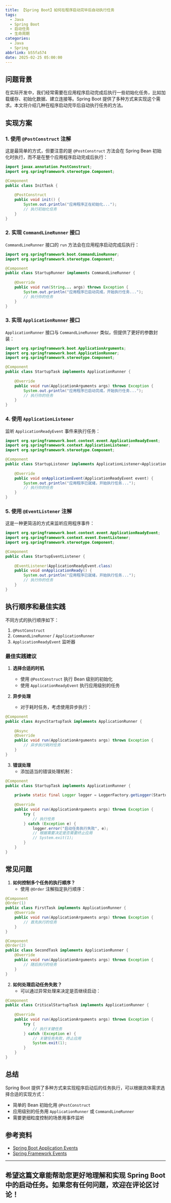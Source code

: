 ```yaml
---
title: 【Spring Boot】如何在程序启动完毕后自动执行任务
tags:
  - Java
  - Spring Boot
  - 启动任务
  - 生命周期
categories:
  - Java
  - Spring
abbrlink: b55fa574
date: 2025-02-25 05:00:00
---
```


## 问题背景

在实际开发中，我们经常需要在应用程序启动完成后执行一些初始化任务，比如加载缓存、初始化数据、建立连接等。Spring Boot 提供了多种方式来实现这个需求。本文将介绍几种在程序启动完毕后自动执行任务的方法。

## 实现方案

### 1. 使用 `@PostConstruct` 注解

这是最简单的方式，但要注意的是 `@PostConstruct` 方法会在 Spring Bean 初始化时执行，而不是在整个应用程序启动完成后执行：

```java
import javax.annotation.PostConstruct;
import org.springframework.stereotype.Component;

@Component
public class InitTask {
    
    @PostConstruct
    public void init() {
        System.out.println("应用程序正在初始化...");
        // 执行初始化任务
    }
}
```

### 2. 实现 `CommandLineRunner` 接口

`CommandLineRunner` 接口的 `run` 方法会在应用程序启动完成后执行：

```java
import org.springframework.boot.CommandLineRunner;
import org.springframework.stereotype.Component;

@Component
public class StartupRunner implements CommandLineRunner {
    
    @Override
    public void run(String... args) throws Exception {
        System.out.println("应用程序已启动完成，开始执行任务...");
        // 执行你的任务
    }
}
```

### 3. 实现 `ApplicationRunner` 接口

`ApplicationRunner` 接口与 `CommandLineRunner` 类似，但提供了更好的参数封装：

```java
import org.springframework.boot.ApplicationArguments;
import org.springframework.boot.ApplicationRunner;
import org.springframework.stereotype.Component;

@Component
public class StartupTask implements ApplicationRunner {
    
    @Override
    public void run(ApplicationArguments args) throws Exception {
        System.out.println("应用程序已启动完成，开始执行任务...");
        // 执行你的任务
    }
}
```

### 4. 使用 `ApplicationListener`

监听 `ApplicationReadyEvent` 事件来执行任务：

```java
import org.springframework.boot.context.event.ApplicationReadyEvent;
import org.springframework.context.ApplicationListener;
import org.springframework.stereotype.Component;

@Component
public class StartupListener implements ApplicationListener<ApplicationReadyEvent> {
    
    @Override
    public void onApplicationEvent(ApplicationReadyEvent event) {
        System.out.println("应用程序已就绪，开始执行任务...");
        // 执行你的任务
    }
}
```

### 5. 使用 `@EventListener` 注解

这是一种更简洁的方式来监听应用程序事件：

```java
import org.springframework.boot.context.event.ApplicationReadyEvent;
import org.springframework.context.event.EventListener;
import org.springframework.stereotype.Component;

@Component
public class StartupEventListener {
    
    @EventListener(ApplicationReadyEvent.class)
    public void onApplicationReady() {
        System.out.println("应用程序已就绪，开始执行任务...");
        // 执行你的任务
    }
}
```

## 执行顺序和最佳实践

不同方式的执行顺序如下：
1. `@PostConstruct`
2. `CommandLineRunner` / `ApplicationRunner`
3. `ApplicationReadyEvent` 监听器

### 最佳实践建议

1. **选择合适的时机**
   - 使用 `@PostConstruct` 执行 Bean 级别的初始化
   - 使用 `ApplicationReadyEvent` 执行应用级别的任务

2. **异步处理**
   - 对于耗时任务，考虑使用异步执行：

```java
@Component
public class AsyncStartupTask implements ApplicationRunner {
    
    @Async
    @Override
    public void run(ApplicationArguments args) throws Exception {
        // 异步执行耗时任务
    }
}
```

3. **错误处理**
   - 添加适当的错误处理机制：

```java
@Component
public class StartupTask implements ApplicationRunner {
    
    private static final Logger logger = LoggerFactory.getLogger(StartupTask.class);
    
    @Override
    public void run(ApplicationArguments args) throws Exception {
        try {
            // 执行任务
        } catch (Exception e) {
            logger.error("启动任务执行失败", e);
            // 根据需要决定是否需要终止应用
            // System.exit(1);
        }
    }
}
```

## 常见问题

1. **如何控制多个任务的执行顺序？**
   - 使用 `@Order` 注解指定执行顺序：

```java
@Component
@Order(1)
public class FirstTask implements ApplicationRunner {
    @Override
    public void run(ApplicationArguments args) throws Exception {
        // 首先执行的任务
    }
}

@Component
@Order(2)
public class SecondTask implements ApplicationRunner {
    @Override
    public void run(ApplicationArguments args) throws Exception {
        // 随后执行的任务
    }
}
```

2. **如何处理启动任务失败？**
   - 可以通过异常处理来决定是否继续启动：

```java
@Component
public class CriticalStartupTask implements ApplicationRunner {
    
    @Override
    public void run(ApplicationArguments args) throws Exception {
        try {
            // 执行关键任务
        } catch (Exception e) {
            // 关键任务失败，终止应用
            System.exit(1);
        }
    }
}
```

## 总结

Spring Boot 提供了多种方式来实现程序启动后的任务执行，可以根据具体需求选择合适的实现方式：
- 简单的 Bean 初始化用 `@PostConstruct`
- 应用级别的任务用 `ApplicationRunner` 或 `CommandLineRunner`
- 需要更细粒度控制的场景用事件监听

## 参考资料

- [Spring Boot Application Events](https://docs.spring.io/spring-boot/docs/current/reference/html/spring-boot-features.html#boot-features-application-events-and-listeners)
- [Spring Framework Events](https://docs.spring.io/spring-framework/docs/current/reference/html/core.html#context-functionality-events)

---

希望这篇文章能帮助您更好地理解和实现 Spring Boot 中的启动任务。如果您有任何问题，欢迎在评论区讨论！
--- 
 